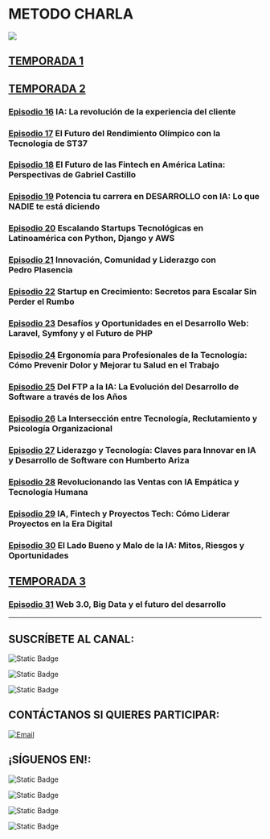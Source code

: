# METODO CHARLA

![](../images/MC-Encabezado.jpg)
 
## [TEMPORADA 1](./1-Temporada/)

## [TEMPORADA 2](./2-Temporada/)

### [**Episodio 16**](./2-Temporada/16-Episodio/) IA: La revolución de la experiencia del cliente

### [**Episodio 17**](./2-Temporada/17-Episodio/) El Futuro del Rendimiento Olímpico con la Tecnología de ST37

### [**Episodio 18**](./2-Temporada/18-Episodio/) El Futuro de las Fintech en América Latina: Perspectivas de Gabriel Castillo

### [**Episodio 19**](./2-Temporada/19-Episodio/) Potencia tu carrera en DESARROLLO con IA: Lo que NADIE te está diciendo

### [**Episodio 20**](./2-Temporada/20-Episodio/) Escalando Startups Tecnológicas en Latinoamérica con Python, Django y AWS

### [**Episodio 21**](./2-Temporada/21-Episodio/) Innovación, Comunidad y Liderazgo con Pedro Plasencia

### [**Episodio 22**](./2-Temporada/22-Episodio/) Startup en Crecimiento: Secretos para Escalar Sin Perder el Rumbo

### [**Episodio 23**](./2-Temporada/23-Episodio/) Desafíos y Oportunidades en el Desarrollo Web: Laravel, Symfony y el Futuro de PHP

### [**Episodio 24**](./2-Temporada/24-Episodio/) Ergonomía para Profesionales de la Tecnología: Cómo Prevenir Dolor y Mejorar tu Salud en el Trabajo

### [**Episodio 25**](./2-Temporada/25-Episodio/) Del FTP a la IA: La Evolución del Desarrollo de Software a través de los Años

### [**Episodio 26**](./2-Temporada/26-Episodio/) La Intersección entre Tecnología, Reclutamiento y Psicología Organizacional

### [**Episodio 27**](./2-Temporada/27-Episodio/) Liderazgo y Tecnología: Claves para Innovar en IA y Desarrollo de Software con Humberto Ariza

### [**Episodio 28**](./2-Temporada/28-Episodio/) Revolucionando las Ventas con IA Empática y Tecnología Humana

### [**Episodio 29**](./2-Temporada/29-Episodio/) IA, Fintech y Proyectos Tech: Cómo Liderar Proyectos en la Era Digital

### [**Episodio 30**](./2-Temporada/30-Episodio/) El Lado Bueno y Malo de la IA: Mitos, Riesgos y Oportunidades

## [TEMPORADA 3](./3-Temporada/)

### [**Episodio 31**](./3-Temporada/31-Episodio/) Web 3.0, Big Data y el futuro del desarrollo

<hr/>

## SUSCRÍBETE AL CANAL:
![Static Badge](https://img.shields.io/badge/%40metodocharla-D9D9D9?style=social&logo=youtube&label=%2F&labelColor=%23D9D9D9&link=https%3A%2F%2Fwww.youtube.com%2F%40MetodoCharla)

![Static Badge](https://img.shields.io/badge/%40metodocharla-D9D9D9?style=social&logo=twitch&label=%2F&labelColor=%23D9D9D9&link=https%3A%2F%2Fwww.twitch.tv%2Fmetodocharla)

![Static Badge](https://img.shields.io/badge/%40metodocharla-D9D9D9?style=social&logo=kick&label=%2F&labelColor=%23D9D9D9&link=https%3A%2F%2Fkick.com%2Fmetodocharla)

## CONTÁCTANOS SI QUIERES PARTICIPAR:

[![Email](https://img.shields.io/badge/metodocharla%40gmail.com-email_directo-0D0D0D?style=for-the-badge&logo=gmail&labelColor=%23F2F2F2&color=%23F21D2F)](mailto:metodocharla@gmail.com)

## ¡SÍGUENOS EN!:
![Static Badge](https://img.shields.io/badge/%40metodocharla-D9D9D9?style=social&logo=tiktok&label=%2F&labelColor=%23D9D9D9&link=https%3A%2F%2Ftiktok.com%2F%40metodocharla)

![Static Badge](https://img.shields.io/badge/%40metodocharla-D9D9D9?style=social&logo=instagram&label=%2F&labelColor=%23D9D9D9&link=https%3A%2F%2Finstagram.com%2Fmetodocharla)

![Static Badge](https://img.shields.io/badge/%40metodocharla-D9D9D9?style=social&logo=facebook&label=%2F&labelColor=%23D9D9D9&link=https%3A%2F%2Ffacebook.com%2Fmetodocharla)

![Static Badge](https://img.shields.io/badge/%40metodocharla-D9D9D9?style=social&logo=x&label=%2F&labelColor=%23D9D9D9&link=https%3A%2F%2Ftwitter.com%2Fmetodocharla)
